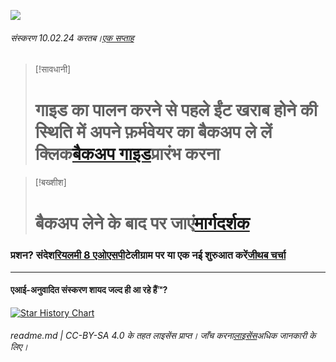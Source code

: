 ![](https://repository-images.githubusercontent.com/673466903/8e5d0af8-1861-46dd-8358-2e3374654cfe)

###### संस्करण 10.02.24 करतब।[एक सप्ताह](https://github.com/driedpampas/realme-8-megaguide/wiki)

> [!सावधानी]
>
> # गाइड का पालन करने से पहले ईंट खराब होने की स्थिति में अपने फ़र्मवेयर का बैकअप ले लें<br>क्लिक[बैकअप गाइड](https://github.com/driedpampas/realme-8-megaguide/wiki/Back-up-your-data)प्रारंभ करना

> [!बख्शीश]
>
> # बैकअप लेने के बाद पर जाएं[मार्गदर्शक](/guide.md)

### प्रशन? संदेश[रियलमी 8 एओएसपी](https://t.me/Realme8AOSPGroup)टेलीग्राम पर या एक नई शुरुआत करें[जीथब चर्चा](https://github.com/driedpampas/realme-8-megaguide/discussions/new/choose)

* * *

#### एआई-अनुवादित संस्करण शायद जल्द ही आ रहे हैं™️?

<a href="https://star-history.com/#driedpampas/realme-8-megaguide&Date">
  <picture>
    <source media="(prefers-color-scheme: dark)" srcset="https://api.star-history.com/svg?repos=driedpampas/realme-8-megaguide&type=Date&theme=dark" />
    <source media="(prefers-color-scheme: light)" srcset="https://api.star-history.com/svg?repos=driedpampas/realme-8-megaguide&type=Date" />
    <img alt="Star History Chart" src="https://api.star-history.com/svg?repos=driedpampas/realme-8-megaguide&type=Date" />
  </picture>
</a>

###### readme.md | CC-BY-SA 4.0 के तहत लाइसेंस प्राप्त। जाँच करना[लाइसेंस](/LICENSE)अधिक जानकारी के लिए।
